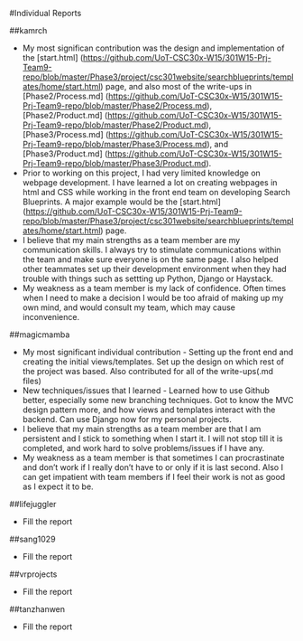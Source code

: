#Individual Reports


##kamrch

* My most significan contribution was the design and implementation of the [start.html] (https://github.com/UoT-CSC30x-W15/301W15-Prj-Team9-repo/blob/master/Phase3/project/csc301website/searchblueprints/templates/home/start.html) page, and also most of the write-ups in [Phase2/Process.md] (https://github.com/UoT-CSC30x-W15/301W15-Prj-Team9-repo/blob/master/Phase2/Process.md), [Phase2/Product.md] (https://github.com/UoT-CSC30x-W15/301W15-Prj-Team9-repo/blob/master/Phase2/Product.md), [Phase3/Process.md] (https://github.com/UoT-CSC30x-W15/301W15-Prj-Team9-repo/blob/master/Phase3/Process.md), and [Phase3/Product.md] (https://github.com/UoT-CSC30x-W15/301W15-Prj-Team9-repo/blob/master/Phase3/Product.md).
* Prior to working on this project, I had very limited knowledge on webpage development. I have learned a lot on creating webpages in html and CSS while working in the front end team on developing Search Blueprints. A major example would be the [start.html] (https://github.com/UoT-CSC30x-W15/301W15-Prj-Team9-repo/blob/master/Phase3/project/csc301website/searchblueprints/templates/home/start.html) page.
* I believe that my main strengths as a team member are my communication skills. I always try to stimulate communications within the team and make sure everyone is on the same page. I also helped other teammates set up their development environment when they had trouble with things such as settting up Python, Django or Haystack.
* My weakness as a team member is my lack of confidence. Often times when I need to make a decision I would be too afraid of making up my own mind, and would consult my team, which may cause inconvenience.


##magicmamba

* My most significant individual contribution - Setting up the front end and creating the initial views/templates. Set up the design on which rest of the project was based. Also contributed for all of the write-ups(.md files)
* New techniques/issues that I learned - Learned how to use Github better, especially some new branching techniques. Got to know the MVC design pattern more, and how views and templates interact with the backend. Can use Django now for my personal projects.
* I believe that my main strengths as a team member are that I am persistent and I stick to something when I start it. I will not stop till it is completed, and work hard to solve problems/issues if I have any.
* My weakness as a team member is that sometimes I can procrastinate and don’t work if I really don’t have to or only if it is last second. Also I can get impatient with team members if I feel their work is not as good as I expect it to be. 


##lifejuggler

* Fill the report

##sang1029

* Fill the report

##vrprojects

* Fill the report

##tanzhanwen

* Fill the report

#
